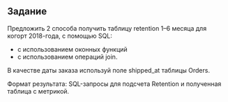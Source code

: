## Задание

Предложить 2 способа получить таблицу retention 1–6 месяца для когорт 2018-года, с помощью SQL: 
- с использованием оконных функций 
- с использованием операций join. 

В качестве даты заказа используй поле shipped_at таблицы Orders. 

Формат результата: SQL-запросы для подсчета Retention и полученная таблица с метрикой.

